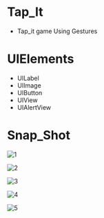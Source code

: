 # Tap_It
* Tap_it game Using Gestures 




# UIElements
* UILabel
* UIImage
* UIButton
* UIView
* UIAlertView




# Snap_Shot

![1](https://user-images.githubusercontent.com/86009586/124561843-f6446600-de5b-11eb-931a-cbe12f06868d.jpg)

![2](https://user-images.githubusercontent.com/86009586/124561867-fcd2dd80-de5b-11eb-855a-3f57a8b11971.jpg)

![3](https://user-images.githubusercontent.com/86009586/124561886-02302800-de5c-11eb-8c75-9328711b8310.jpg)

![4](https://user-images.githubusercontent.com/86009586/124561909-06f4dc00-de5c-11eb-8c19-c3c5f903445b.jpg)

![5](https://user-images.githubusercontent.com/86009586/124561928-0d835380-de5c-11eb-966e-b76f236c34c4.jpg)






